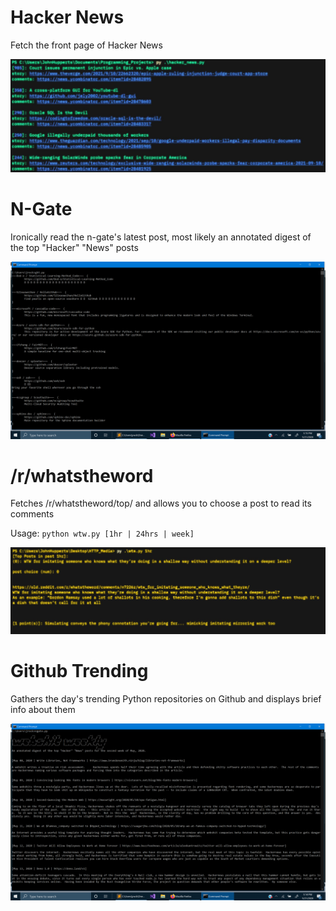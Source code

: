 # Hacker News
Fetch the front page of Hacker News

![](./attachments/hacker_news.jpg)

# N-Gate
Ironically read the n-gate's latest post, most likely an annotated digest of the top "Hacker" "News" posts

![](./attachments/ngate.png)

# /r/whatstheword
Fetches /r/whatstheword/top/ and allows you to choose a post to read its comments

Usage: `python wtw.py [1hr | 24hrs | week]`

![](./attachments/wtw_demo.jpg)

# Github Trending
Gathers the day's trending Python repositories on Github and displays brief info about them

![](./attachments/webshit.png)

